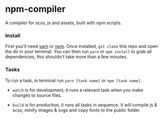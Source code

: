 # npm-compiler

A compiler for scss, js and assets, built with npm scripts.

### Install

First you'll need [yarn](https://yarnpkg.com/) or [npm](https://www.npmjs.com/). Once installed, `git clone` this repo and open the dir in your terminal. You can then run `yarn` or `npm install` to grab all dependencies, this shouldn't take more than a few minutes.

### Tasks

To run a task, in terminal run `yarn [task name]` or `npm [task name]`.

- `watch` is for development, it runs a relevant task when you make changes to source files. 

- `build` is for production, it runs all tasks in sequence. It will compile js & scss, minify images & svgs and copy fonts to the public folder.
